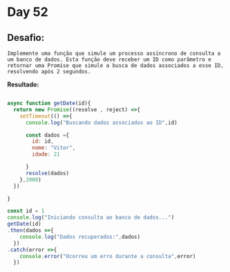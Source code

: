 # Day 52

## Desafio:

	Implemente uma função que simule um processo assíncrono de consulta a um banco de dados. Esta função deve receber um ID como parâmetro e retornar uma Promise que simule a busca de dados associados a esse ID, resolvendo após 2 segundos.

**Resultado:**

```javascript

async function getDate(id){
  return new Promise((resolve , reject) =>{
    setTimeout(() =>{
      console.log("Buscando dados associados ao ID",id)

      const dados ={
        id: id,
        nome: "Vitor",
        idade: 21

      }
      resolve(dados)
    },2000)
  })

}

const id = 1
console.log("Iniciando consulta ao banco de dados...")
getDate(id)
.then(dados =>{
    console.log("Dados recuperados:",dados)
  })
.catch(error =>{
    console.error("Ocorreu um erro durante a consulta",error)
  })
